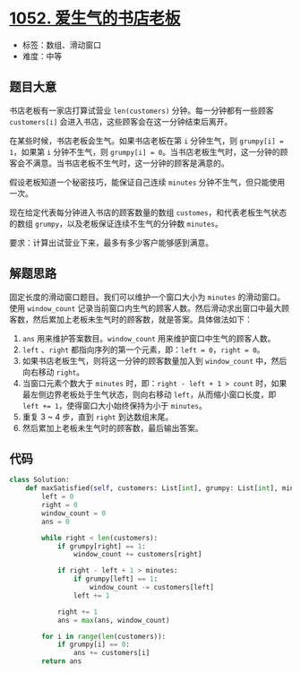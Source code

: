 # [1052. 爱生气的书店老板](https://leetcode.cn/problems/grumpy-bookstore-owner/)

- 标签：数组、滑动窗口
- 难度：中等

## 题目大意

书店老板有一家店打算试营业 `len(customers)` 分钟。每一分钟都有一些顾客 `customers[i]` 会进入书店，这些顾客会在这一分钟结束后离开。

在某些时候，书店老板会生气。如果书店老板在第 `i` 分钟生气，则 `grumpy[i] = 1`，如果第 `i` 分钟不生气，则 `grumpy[i] = 0`。当书店老板生气时，这一分钟的顾客会不满意。当书店老板不生气时，这一分钟的顾客是满意的。

假设老板知道一个秘密技巧，能保证自己连续 `minutes` 分钟不生气，但只能使用一次。

现在给定代表每分钟进入书店的顾客数量的数组 `customes`，和代表老板生气状态的数组 `grumpy`，以及老板保证连续不生气的分钟数 `minutes`。

要求：计算出试营业下来，最多有多少客户能够感到满意。

## 解题思路

固定长度的滑动窗口题目。我们可以维护一个窗口大小为 `minutes` 的滑动窗口。使用 `window_count` 记录当前窗口内生气的顾客人数。然后滑动求出窗口中最大顾客数，然后累加上老板未生气时的顾客数，就是答案。具体做法如下：

1. `ans` 用来维护答案数目。`window_count` 用来维护窗口中生气的顾客人数。
2. `left` 、`right` 都指向序列的第一个元素，即：`left = 0`，`right = 0`。
3. 如果书店老板生气，则将这一分钟的顾客数量加入到 `window_count` 中，然后向右移动 `right`。
4. 当窗口元素个数大于 `minutes` 时，即：`right - left + 1 > count` 时，如果最左侧边界老板处于生气状态，则向右移动 `left`，从而缩小窗口长度，即 `left += 1`，使得窗口大小始终保持为小于 `minutes`。
5. 重复 3 ~ 4 步，直到 `right` 到达数组末尾。
6. 然后累加上老板未生气时的顾客数，最后输出答案。

## 代码

```Python
class Solution:
    def maxSatisfied(self, customers: List[int], grumpy: List[int], minutes: int) -> int:
        left = 0
        right = 0
        window_count = 0
        ans = 0

        while right < len(customers):
            if grumpy[right] == 1:
                window_count += customers[right]

            if right - left + 1 > minutes:
                if grumpy[left] == 1:
                    window_count -= customers[left]
                left += 1

            right += 1
            ans = max(ans, window_count)

        for i in range(len(customers)):
            if grumpy[i] == 0:
                ans += customers[i]
        return ans
```


